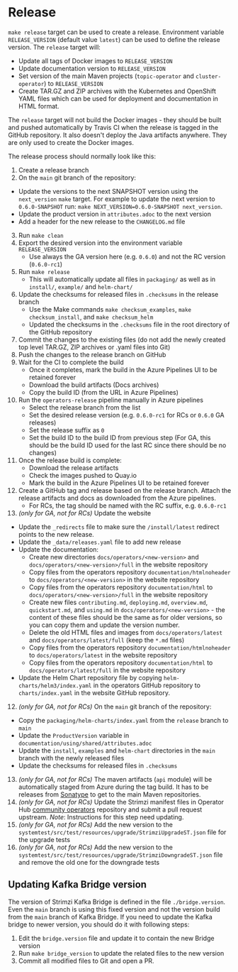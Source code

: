# Release

`make release` target can be used to create a release. Environment variable `RELEASE_VERSION` (default value `latest`) can be used to define the release version. The `release` target will: 
* Update all tags of Docker images to `RELEASE_VERSION` 
* Update documentation version to `RELEASE_VERSION` 
* Set version of the main Maven projects (`topic-operator` and `cluster-operator`) to `RELEASE_VERSION` 
* Create TAR.GZ and ZIP archives with the Kubernetes and OpenShift YAML files which can be used for deployment and documentation in HTML format.
 
The `release` target will not build the Docker images - they should be built and pushed automatically by Travis CI when the release is tagged in the GitHub repository. It also doesn't deploy the Java artifacts anywhere. They are only used to create the Docker images.

The release process should normally look like this:

1. Create a release branch
2. On the `main` git branch of the repository:
  * Update the versions to the next SNAPSHOT version using the `next_version` `make` target. For example to update the next version to `0.6.0-SNAPSHOT` run: `make NEXT_VERSION=0.6.0-SNAPSHOT next_version`.
  * Update the product version in `attributes.adoc` to the next version
  * Add a header for the new release to the `CHANGELOG.md` file

3. Run `make clean`
4. Export the desired version into the environment variable `RELEASE_VERSION`
   * Use always the GA version here (e.g. `0.6.0`) and not the RC version (`0.6.0-rc1`)
5. Run `make release`
   * This will automatically update all files in `packaging/` as well as in `install/`, `example/` and `helm-chart/`
6. Update the checksums for released files in `.checksums` in the release branch
   * Use the Make commands `make checksum_examples`, `make checksum_install`, and `make checksum_helm`
   * Updated the checksums in the `.checksums` file in the root directory of the GitHub repository
7. Commit the changes to the existing files (do not add the newly created top level TAR.GZ, ZIP archives or .yaml files into Git)
8. Push the changes to the release branch on GitHub
9. Wait for the CI to complete the build
   * Once it completes, mark the build in the Azure Pipelines UI to be retained forever
   * Download the build artifacts (Docs archives)
   * Copy the build ID (from the URL in Azure Pipelines)
10. Run the `operators-release` pipeline manually in Azure pipelines
    * Select the release branch from the list
    * Set the desired release version (e.g. `0.6.0-rc1` for RCs or `0.6.0` GA releases)
    * Set the release suffix as `0`
    * Set the build ID to the build ID from previous step (For GA, this should be the build ID used for the last RC since there should be no changes)
11. Once the release build is complete:
    * Download the release artifacts
    * Check the images pushed to Quay.io
    * Mark the build in the Azure Pipelines UI to be retained forever
12. Create a GitHub tag and release based on the release branch. Attach the release artifacts and docs as downloaded from the Azure pipelines.
    * For RCs, the tag should be named with the RC suffix, e.g. `0.6.0-rc1`
13. _(only for GA, not for RCs)_ Update the website
  * Update the `_redirects` file to make sure the `/install/latest` redirect points to the new release.
  * Update the `_data/releases.yaml` file to add new release
  * Update the documentation: 
    * Create new directories `docs/operators/<new-version>` and `docs/operators/<new-version>/full` in the website repository
    * Copy files from the operators repository `documentation/htmlnoheader` to `docs/operators/<new-version>` in the website repository
    * Copy files from the operators repository `documentation/html` to `docs/operators/<new-version>/full` in the website repository
    * Create new files `contributing.md`, `deploying.md`, `overview.md`, `quickstart.md`, and `using.md` in `docs/operators/<new-version>` - the content of these files should be the same as for older versions, so you can copy them and update the version number.
    * Delete the old HTML files and images from `docs/operators/latest` and `docs/operators/latest/full` (keep the `*.md` files) 
    * Copy files from the operators repository `documentation/htmlnoheader` to `docs/operators/latest` in the website repository
    * Copy files from the operators repository `documentation/html` to `docs/operators/latest/full` in the website repository
  * Update the Helm Chart repository file by copying `helm-charts/helm3/index.yaml` in the operators GitHub repository to `charts/index.yaml` in the website GitHub repository.

12. _(only for GA, not for RCs)_ On the `main` git branch of the repository:
  * Copy the `packaging/helm-charts/index.yaml` from the `release` branch to `main`
  * Update the `ProductVersion` variable in `documentation/using/shared/attributes.adoc`
  * Update the `install`, `examples` and `helm-chart` directories in the `main` branch with the newly released files
  * Update the checksums for released files in `.checksums`

13. _(only for GA, not for RCs)_ The maven artifacts (`api` module) will be automatically staged from Azure during the tag build. It has to be releases from [Sonatype](https://oss.sonatype.org/#stagingRepositories) to get to the main Maven repositories.
14. _(only for GA, not for RCs)_ Update the Strimzi manifest files in Operator Hub [community operators](https://github.com/operator-framework/community-operators) repository and submit a pull request upstream. *Note*: Instructions for this step need updating.
15. _(only for GA, not for RCs)_ Add the new version to the `systemtest/src/test/resources/upgrade/StrimziUpgradeST.json` file for the upgrade tests
16. _(only for GA, not for RCs)_ Add the new version to the `systemtest/src/test/resources/upgrade/StrimziDowngradeST.json` file and remove the old one for the downgrade tests

## Updating Kafka Bridge version

The version of Strimzi Kafka Bridge is defined in the file `./bridge.version`.
Even the `main` branch is using this fixed version and not the version build from the `main` branch of Kafka Bridge.
If you need to update the Kafka bridge to newer version, you should do it with following steps:

1. Edit the `bridge.version` file and update it to contain the new Bridge version
2. Run `make bridge_version` to update the related files to the new version
3. Commit all modified files to Git and open a PR.
